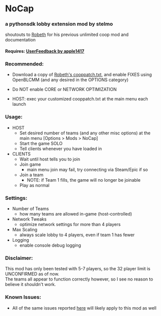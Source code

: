 # NoCap
### a pythonsdk lobby extension mod by stelmo 

shoutouts to [Robeth](https://github.com/RobethX) for his previous unlimited coop mod and documentation

#### Requires: [UserFeedback by apple1417](https://bl-sdk.github.io/mods/UserFeedback/)

### Recommended:
- Download a copy of [Robeth's cooppatch.txt](https://github.com/RobethX/BL2-MP-Mods/blob/latest-csharp/CoopPatch/cooppatch.txt), and enable FIXES using OpenBLCMM (and any desired in the OPTIONS category)

- Do NOT enable CORE or NETWORK OPTIMIZATION

- HOST: exec your customized cooppatch.txt at the main menu each launch


### Usage:
- HOST
    - Set desired number of teams (and any other misc options) at the main menu [Options > Mods > NoCap] 
    - Start the game SOLO
    - Tell clients whenever you have loaded in
- CLIENTS
    - Wait until host tells you to join
    - Join game
        - main menu join may fail, try connecting via Steam/Epic if so
    - Join a team
        - NOTE: if Team 1 fills, the game will no longer be joinable
    - Play as normal


### Settings:
- Number of Teams
    - how many teams are allowed in-game (host-controlled)
- Network Tweaks
    - optimize network settings for more than 4 players
- Max Scaling
    - always scale lobby to 4 players, even if team 1 has fewer
- Logging
    - enable console debug logging

### Disclaimer:
This mod has only been tested with 5-7 players, so the 32 player limit is UNCONFIRMED as of now.   
The teams all appear to function correctly however, so I see no reason to believe it shouldn't work. 

### Known Issues:
 - All of the same issues reported [here](https://steamcommunity.com/sharedfiles/filedetails/?id=1151711689) will likely apply to this mod as well